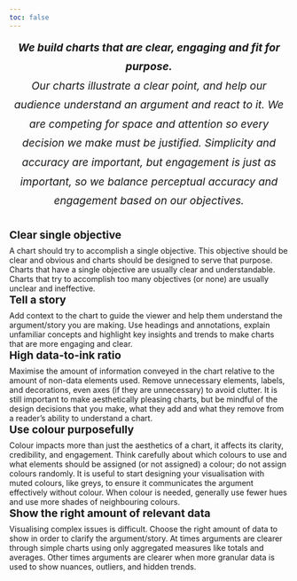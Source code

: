 ```yaml
---
toc: false
---
```


<link rel="stylesheet" href="./styles/styles.css">

<div style="font-size: 1.2rem; font-style: italic; text-align: center; line-height: 1.8; margin-bottom: 2rem;">
    <strong>We build charts that are clear, engaging and fit for purpose.</strong>
    <div>Our charts illustrate a clear point, and help our audience understand an argument and react to it. We are competing for space and attention so every decision we make must be justified. Simplicity and accuracy are important, but engagement is just as important, so we balance perceptual accuracy and engagement based on our objectives.
    </div>
</div>


<div class="grid grid-cols-2">

<div class="card">
    <strong style="font-size: 1.2rem;">Clear single objective</strong>
    <div style="margin-top: 0.5rem;">
        A chart should try to accomplish a single objective. This objective should be clear and obvious and charts should be designed to serve that purpose. Charts that have a single objective are usually clear and understandable. Charts that try to accomplish too many objectives (or none) are usually unclear and ineffective.
    </div>
</div>

<div class="card">
    <strong style="font-size: 1.2rem;">Tell a story</strong>
    <div style="margin-top: 0.5rem;">
        Add context to the chart to guide the viewer and help them understand the argument/story you are making. Use headings and annotations, explain unfamiliar concepts and highlight key insights and trends to make charts that are more engaging and clear.
    </div>
</div>

<div class="card">
    <strong style="font-size: 1.2rem;">High data-to-ink ratio</strong>
    <div style="margin-top: 0.5rem;">
        Maximise the amount of information conveyed in the chart relative to the amount of non-data elements used. Remove unnecessary elements, labels, and decorations, even axes (if they are unnecessary) to avoid clutter. It is still important to make aesthetically pleasing charts, but be mindful of the design decisions that you make, what they add and what they remove from a reader’s ability to understand a chart.
    </div>
</div>

<div class="card">
    <strong style="font-size: 1.2rem;">Use colour purposefully</strong>
    <div style="margin-top: 0.5rem;">
        Colour impacts more than just the aesthetics of a chart, it affects its clarity, credibility, and engagement. Think carefully about which colours to use and what elements should be assigned (or not assigned) a colour; do not assign colours randomly. It is useful to start designing your visualisation with muted colours, like greys, to ensure it communicates the argument effectively without colour. When colour is needed, generally use fewer hues and use more shades of neighbouring colours.
    </div>
</div>

<div class="card">
    <strong style="font-size: 1.2rem;">Show the right amount of relevant data</strong>
    <div style="margin-top: 0.5rem;">
        Visualising complex issues is difficult. Choose the right amount of data to show in order to clarify the argument/story. At times arguments are clearer through simple charts using only aggregated measures like totals and averages. Other times arguments are clearer when more granular data is used to show nuances, outliers, and hidden trends.
    </div>
</div>

</div>